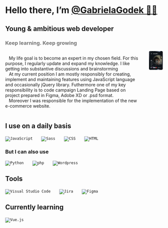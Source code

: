 # Hello there, I’m <a href="#">@GabrielaGodek 🖐🏻</a>

## Young & ambitious web developer
### <span style="opacity: 0.6">Keep learning. Keep growing </span> 
<section>
<div style="display: flex;">
<p style="margin-right: 2em; display:inline-block; float:left">
&nbsp;&nbsp;&nbsp;My life goal is to become an expert in my chosen field. For this purpose, I regularly update and expand my knowledge. I like getting into substantive discussions and brainstorming<br>
&nbsp;&nbsp;&nbsp;At my current position I am mostly responsibly for creating, implement and maintaining features using JavaScript language and occasionally jQuery library. Futhermore one of my key responsibility is to code campaign Landing Page based on project prepared in Figma, Adobe XD or .psd format. <br>
&nbsp;&nbsp;&nbsp;Moreover I was responsible for the implementation of the new e-commerce website.
</p>

<a href="https://app.daily.dev/g0gab1s" style="display:inline-block; float:right">
    <img src="https://github.com/GabrielaGodek/GabrielaGodek/blob/main/devcard.svg" width="200" alt="g0gab1s's Dev Card"/>
</a>
</div>

</section>
<section>

## I use on a daily basis
<!-- [![Top Langs](https://github-readme-stats.vercel.app/api/top-langs/?username=GabrielaGodek&layout=compact&hide_progress=true)](https://github.com/GabrielaGodek/github-readme-stats) -->
<div align="left">
	<code><img height="35" src="https://user-images.githubusercontent.com/25181517/117447155-6a868a00-af3d-11eb-9cfe-245df15c9f3f.png" alt="JavaScript" title="JavaScript" style="margin-right: 2em;"/></code>
	<code><img height="35" src="https://user-images.githubusercontent.com/25181517/192158956-48192682-23d5-4bfc-9dfb-6511ade346bc.png" alt="Sass" title="Sass" style="margin-right: 2em;"/></code>
	<code><img height="35" src="https://user-images.githubusercontent.com/25181517/183898674-75a4a1b1-f960-4ea9-abcb-637170a00a75.png" alt="CSS" title="CSS" style="margin-right: 2em;"/></code>
    <code><img height="35" src="https://user-images.githubusercontent.com/25181517/192158954-f88b5814-d510-4564-b285-dff7d6400dad.png" alt="HTML" title="HTML" style="margin-right: 2em;"/></code>

</div>  

### But I can also use 

<div align="left">
	<code><img height="35" src="https://user-images.githubusercontent.com/25181517/183423507-c056a6f9-1ba8-4312-a350-19bcbc5a8697.png" alt="Python" title="Python" style="margin-right: 2em;"/></code>
	<code><img height="35" src="https://user-images.githubusercontent.com/25181517/183570228-6a040b9f-3ddf-47a2-a201-743121dac664.png" alt="php" title="php" style="margin-right: 2em;"/></code>
	<code><img height="35" src="https://user-images.githubusercontent.com/25181517/192158957-b1256181-356c-46a3-beb9-487af08a6266.png" alt="Wordpress" title="Wordpress" style="margin-right: 2em;"/></code>

</div>

## Tools
<div align="left">
	<code><img height="35" src="https://user-images.githubusercontent.com/25181517/192108891-d86b6220-e232-423a-bf5f-90903e6887c3.png" alt="Visual Studio Code" title="Visual Studio Code" style="margin-right: 2em;"/></code>
    <code><img height="35" src="https://user-images.githubusercontent.com/25181517/183912952-83784e94-629d-4c34-a961-ae2ae795b662.png" alt="Jira" title="Jira" style="margin-right: 2em;"/></code>
	<code><img height="35" src="https://user-images.githubusercontent.com/25181517/189715289-df3ee512-6eca-463f-a0f4-c10d94a06b2f.png" alt="Figma" title="Figma" /></code>
</div>


## Currently learning
<div align="left">
	<code><img height="35" src="https://user-images.githubusercontent.com/25181517/117448124-a2da9800-af3e-11eb-85d2-bd1b69b65603.png" alt="Vue.js" title="Vue.js" /></code>
</div>


</section>

